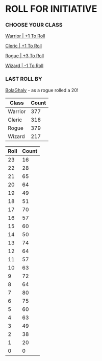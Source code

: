 # ROLL FOR INITIATIVE
### CHOOSE YOUR CLASS

[Warrior | +1 To Roll](https://github.com/benjaminsampica/benjaminsampica/issues/new?title=roll%7Cwarrior&body=Just+click+%27Submit+new+issue%27.)

[Cleric | +1 To Roll](https://github.com/benjaminsampica/benjaminsampica/issues/new?title=roll%7Ccleric&body=Just+click+%27Submit+new+issue%27.)

[Rogue | +3 To Roll](https://github.com/benjaminsampica/benjaminsampica/issues/new?title=roll%7Crogue&body=Just+click+%27Submit+new+issue%27.)

[Wizard | -1 To Roll](https://github.com/benjaminsampica/benjaminsampica/issues/new?title=roll%7Cwizard&body=Just+click+%27Submit+new+issue%27.)
### LAST ROLL BY
[BolaGhaly](https://www.github.com/BolaGhaly) - as a rogue rolled a 20!

|Class|Count|
|-|-|
|Warrior|377|
|Cleric|316|
|Rogue|379|
|Wizard|217|

|Roll|Count|
|-|-|
|23|16
|22|28
|21|65
|20|64
|19|49
|18|51
|17|70
|16|57
|15|60
|14|50
|13|74
|12|64
|11|57
|10|63
|9|72
|8|64
|7|80
|6|75
|5|60
|4|63
|3|49
|2|38
|1|20
|0|0
